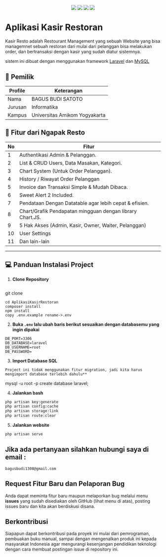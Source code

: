 <p align="center">
<img align="center" src="http://ForTheBadge.com/images/badges/built-with-love.svg"> <img align="center" src="http://ForTheBadge.com/images/badges/uses-html.svg"> <img align="center" src="http://ForTheBadge.com/images/badges/makes-people-smile.svg"> <img align="center" src="http://ForTheBadge.com/images/badges/built-by-developers.svg">
</p>

# Aplikasi Kasir Restoran 
Kasir Resto adalah Restourant Management yang sebuah Website yang bisa managemnet  sebuah restoran dari mulai dari pelanggan bisa melakukan order, dan bertransaksi dengan kasir yang sudah diatur sistemnya.

sistem ini dibuat dengan menggunakan framework <a href="https://laravel.com/">Laravel</a> dan <a href="https://www.mysql.com/">MySQL</a>

## 🧑 Pemilik

| Profile | Keterangan  |
|---------|--------------|
| Nama    | BAGUS BUDI SATOTO |
| Jurusan | Informatika |
| Kampus  | Universitas Amikom Yogyakarta |


## 📌 Fitur dari Ngapak Resto

| No  | Fitur                                                      |
|-----|------------------------------------------------------------|
|  1  | Authentikasi Admin & Pelanggan.                            |
|  2  | List & CRUD Users, Data Masakan, Kategori.                 |
|  3  | Chart System (Untuk Order Pelanggan).                      |
|  4  | History / Riwayat Order Pelanggan                          |
|  5  | Invoice dan Transaksi Simple & Mudah Dibaca.               |
|  6  | Sweet Alert 2 Included.                                    |
|  7  | Pendataan Dengan Datatable agar lebih cepat & efisien.     |
|  8  | Chart/Grafik Pendapatan mingguan dengan library Chart.JS.  |
|  9  | 5 Hak Akses (Admin, Kasir, Owner, Waiter, Pelanggan)       |
| 10  | User Settings                                              |
| 11  | Dan lain-lain                                              |

------------
## 💻 Panduan Instalasi Project

1. **Clone Repository**
```bash
```
git clone 
```
cd AplikasiKasirRestoran
composer install
npm install
copy .env.example rename->.env
```
2. **Buka ```.env``` lalu ubah baris berikut sesuaikan dengan databasemu yang ingin dipakai**
```
DB_PORT=3306
DB_DATABASE=laravel
DB_USERNAME=root
DB_PASSWORD=
```

3. **Import Database SQL**
```
Project ini tidak menggunakan fitur migration, jadi kita harus mengimport database terlebih dahulu**
```
mysql -u root -p
create database laravel;

4. **Jalankan bash**
```bash
php artisan key:generate
php artisan config:cache
php artisan storage:link
php artisan route:clear
```

5. **Jalankan website**
```bash
php artisan serve
```

## Jika ada pertanyaan silahkan hubungi saya di email :

```
bagusbudi1308@gmail.com
```

## Request Fitur Baru dan Pelaporan Bug

Anda dapat meminta fitur baru maupun melaporkan bug melalui menu **issues** yang sudah disediakan oleh GitHub (lihat menu di atas), posting issues baru dan kita akan berdiskusi disana.

## Berkontribusi

Siapapun dapat berkontribusi pada proyek ini mulai dari pemrograman, pembuakan buku manual, sampai dengan mengenalkan produk ini kepada masyarakat Indonesia agar mengurangi kesenjangan pendidikan teknologi dengan cara membuat postingan issue di repository ini.

